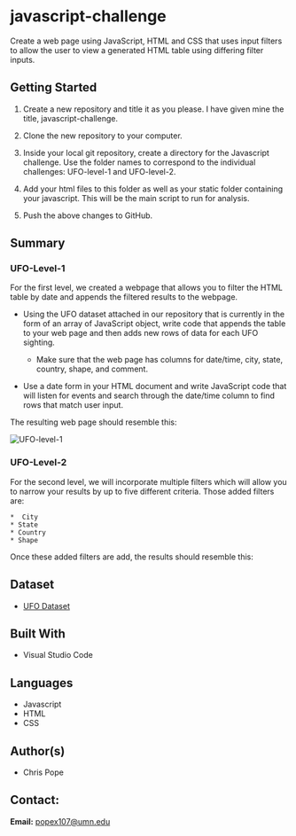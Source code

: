 # javascript-challenge

Create a web page using JavaScript, HTML and CSS that uses input filters to allow the user to view a generated HTML table using differing filter inputs.

## Getting Started

1. Create a new repository and title it as you please. I have given mine the title, javascript-challenge.

1. Clone the new repository to your computer.

1. Inside your local git repository, create a directory for the Javascript challenge. Use the folder names to correspond to the individual challenges: UFO-level-1 and UFO-level-2.

1. Add your html files to this folder as well as your static folder containing your javascript. This will be the main script to run for analysis.

1. Push the above changes to GitHub.

## Summary

### UFO-Level-1

For the first level, we created a webpage that allows you to filter the HTML table by date and appends the filtered results to the webpage.

* Using the UFO dataset attached in our repository that is currently in the form of an array of JavaScript object, write code that appends the table to your web page and then adds new rows of data for each UFO sighting.
    
    * Make sure that the web page has columns for date/time, city, state, country, shape, and comment.

* Use a date form in your HTML document and write JavaScript code that will listen for events and search through the date/time column to find rows that match user input.

The resulting web page should resemble this:

![UFO-level-1](https://user-images.githubusercontent.com/75814760/114233764-72a1d880-9943-11eb-9ced-8ac0beaec3fb.jpg)

### UFO-Level-2

For the second level, we will incorporate multiple filters which will allow you to narrow your results by up to five different criteria. Those added filters are:

    *  City
    * State
    * Country
    * Shape

Once these added filters are add, the results should resemble this:



## Dataset

* [UFO Dataset](https://github.com/chrispope12391/javascript-challenge/blob/main/UFO-level-1/static/js/data.js)

## Built With

* Visual Studio Code

## Languages

* Javascript
* HTML
* CSS

## Author(s)

* Chris Pope

## Contact:

__Email:__ popex107@umn.edu